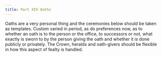 ```yaml
---
title: Part XIV Oaths
---
```


Oaths are a very personal thing and the ceremonies below should be taken as templates. Custom varied in period, as do preferences now, as to whether an oath is to the person or the office, to successors or not, what exactly is sworn to by the person giving the oath and whether it is done publicly or privately. The Crown, heralds and oath-givers should be flexible in how this aspect of fealty is handled.
